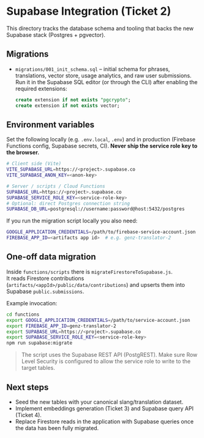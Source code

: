 # Supabase Integration (Ticket 2)

This directory tracks the database schema and tooling that backs the new Supabase
stack (Postgres + pgvector).

## Migrations

- `migrations/001_init_schema.sql` – initial schema for phrases, translations,
  vector store, usage analytics, and raw user submissions.  
  Run it in the Supabase SQL editor (or through the CLI) after enabling the
  required extensions:

  ```sql
  create extension if not exists "pgcrypto";
  create extension if not exists vector;
  ```

## Environment variables

Set the following locally (e.g. `.env.local`, `.env`) and in production
(Firebase Functions config, Supabase secrets, CI). **Never ship the
service role key to the browser.**

```bash
# Client side (Vite)
VITE_SUPABASE_URL=https://<project>.supabase.co
VITE_SUPABASE_ANON_KEY=<anon-key>

# Server / scripts / Cloud Functions
SUPABASE_URL=https://<project>.supabase.co
SUPABASE_SERVICE_ROLE_KEY=<service-role-key>
# Optional: direct Postgres connection string
SUPABASE_DB_URL=postgresql://username:password@host:5432/postgres
```

If you run the migration script locally you also need:

```bash
GOOGLE_APPLICATION_CREDENTIALS=/path/to/firebase-service-account.json
FIREBASE_APP_ID=<artifacts app id>  # e.g. genz-translator-2
```

## One-off data migration

Inside `functions/scripts` there is `migrateFirestoreToSupabase.js`.  
It reads Firestore contributions (`artifacts/<appId>/public/data/contributions`)
and upserts them into Supabase `public.submissions`.

Example invocation:

```bash
cd functions
export GOOGLE_APPLICATION_CREDENTIALS=/path/to/service-account.json
export FIREBASE_APP_ID=genz-translator-2
export SUPABASE_URL=https://<project>.supabase.co
export SUPABASE_SERVICE_ROLE_KEY=<service-role-key>
npm run supabase:migrate
```

> The script uses the Supabase REST API (PostgREST). Make sure Row Level
> Security is configured to allow the service role to write to the target tables.

## Next steps

- Seed the new tables with your canonical slang/translation dataset.
- Implement embeddings generation (Ticket 3) and Supabase query API (Ticket 4).
- Replace Firestore reads in the application with Supabase queries once the
  data has been fully migrated.
